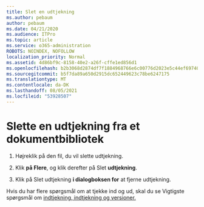 ```yaml
---
title: Slet en udtjekning
ms.author: pebaum
author: pebaum
ms.date: 04/21/2020
ms.audience: ITPro
ms.topic: article
ms.service: o365-administration
ROBOTS: NOINDEX, NOFOLLOW
localization_priority: Normal
ms.assetid: 4d86bf9c-8158-40e2-a26f-cffe1ed856d1
ms.openlocfilehash: b2b3068d2874df7f1884968766e6c00776d2023e5c44ef697401485b57f9fadf
ms.sourcegitcommit: b5f7da89a650d2915dc652449623c78be6247175
ms.translationtype: MT
ms.contentlocale: da-DK
ms.lasthandoff: 08/05/2021
ms.locfileid: "53928507"
---
```

# <a name="discard-a-check-out-from-a-document-library"></a>Slette en udtjekning fra et dokumentbibliotek

1. Højreklik på den fil, du vil slette udtjekning.
    
2. Klik **på Flere**, og klik derefter på Slet **udtjekning**. 
    
3. Klik på Slet udtjekning **i dialogboksen for** at fjerne udtjekning. 
    
Hvis du har flere spørgsmål om at tjekke ind og ud, skal du se Vigtigste spørgsmål om [indtjekning, indtjekning og versioner.](https://go.microsoft.com/fwlink/?linkid=2018786)
  


